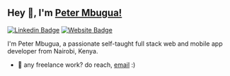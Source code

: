 ## Hey 👋, I'm [Peter Mbugua!](https://github.com/mbuguap)

[![Linkedin Badge](https://img.shields.io/badge/-LinkedIn-0e76a8?style=flat-square&logo=Linkedin&logoColor=white)](https://www.linkedin.com/in/peter-mbugua-wanjiru/)
[![Website Badge](https://img.shields.io/badge/Website-3b5998?style=flat-square&logo=google-chrome&logoColor=white)](http://portfolio-mbuguap.vercel.app/)

<!-- ![code gif](code.gif) -->
<!-- <img align="top" alt="GIF" src="code.gif" width="500" height="320" /> -->

I'm Peter Mbugua, a passionate self-taught full stack web and mobile app developer from Nairobi, Kenya. 

- 📧 any freelance work? do reach, [email](mailto:petrmbugua@gmail.com) :)
